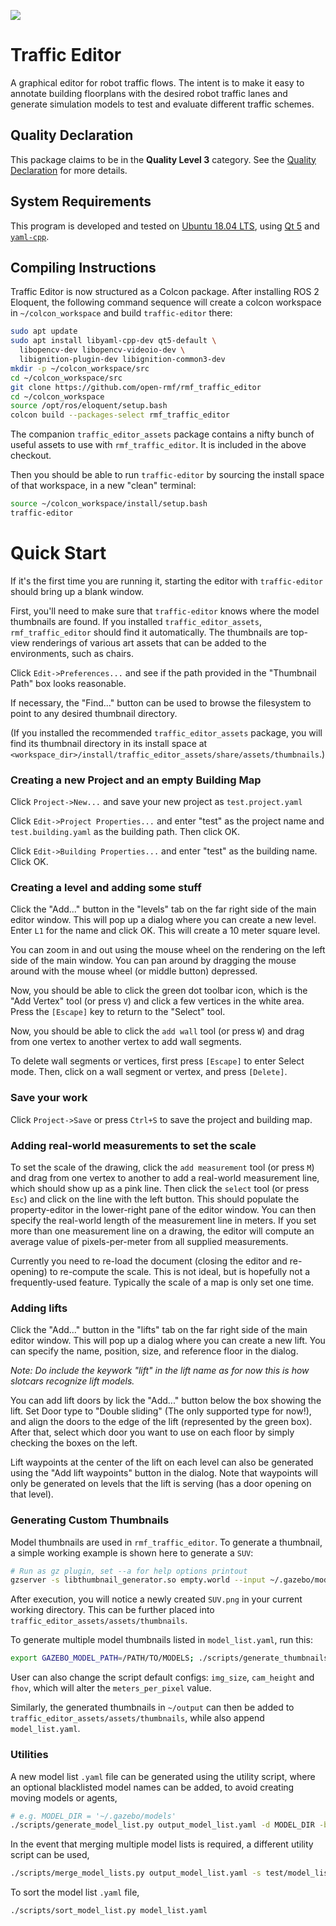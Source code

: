 ![](https://github.com/open-rmf/rmf_traffic_editor/workflows/build/badge.svg)

# Traffic Editor
A graphical editor for robot traffic flows. The intent is to make it easy
to annotate building floorplans with the desired robot traffic lanes and
generate simulation models to test and evaluate different traffic schemes.

## Quality Declaration

This package claims to be in the **Quality Level 3** category.
See the [Quality Declaration](./QUALITY_DECLARATION.md) for more details.

## System Requirements

This program is developed and tested on
[Ubuntu 18.04 LTS](http://releases.ubuntu.com/18.04/), using
[Qt 5](https://doc.qt.io/qt-5/qt5-intro.html) and
[`yaml-cpp`](https://github.com/jbeder/yaml-cpp).

## Compiling Instructions
Traffic Editor is now structured as a Colcon package. After installing
ROS 2 Eloquent, the following command sequence will create a colcon
workspace in `~/colcon_workspace` and build `traffic-editor` there:

```bash
sudo apt update
sudo apt install libyaml-cpp-dev qt5-default \
  libopencv-dev libopencv-videoio-dev \
  libignition-plugin-dev libignition-common3-dev
mkdir -p ~/colcon_workspace/src
cd ~/colcon_workspace/src
git clone https://github.com/open-rmf/rmf_traffic_editor
cd ~/colcon_workspace
source /opt/ros/eloquent/setup.bash
colcon build --packages-select rmf_traffic_editor
```

The companion `traffic_editor_assets` package contains a nifty bunch of useful assets to use with `rmf_traffic_editor`.
It is included in the above checkout.

Then you should be able to run `traffic-editor` by sourcing the install
space of that workspace, in a new "clean" terminal:
```bash
source ~/colcon_workspace/install/setup.bash
traffic-editor
```

# Quick Start

If it's the first time you are running it, starting the editor with
`traffic-editor` should bring up a blank window.

First, you'll need to make sure that `traffic-editor` knows where the
model thumbnails are found. If you installed `traffic_editor_assets`,
`rmf_traffic_editor` should find it automatically. The thumbnails are
top-view renderings of various art assets that can be added to the
environments, such as chairs.

Click `Edit->Preferences...` and see if the path provided in the "Thumbnail Path" box looks reasonable. 

If necessary, the "Find..." button can be used to browse the filesystem to point to any desired thumbnail directory.

(If you installed the recommended `traffic_editor_assets` package, you will find its thumbnail directory in its install space at `<workspace_dir>/install/traffic_editor_assets/share/assets/thumbnails`.)

### Creating a new Project and an empty Building Map

Click `Project->New...` and save your new project as `test.project.yaml`

Click `Edit->Project Properties...` and enter "test" as the project name and `test.building.yaml` as the building path. Then click OK.

Click `Edit->Building Properties...` and enter "test" as the building name.
Click OK.

### Creating a level and adding some stuff

Click the "Add..." button in the "levels" tab on the far right side of the main editor window. This will pop up a dialog where you can create a new level. Enter `L1` for the name and click OK. This will create a 10 meter square level.

You can zoom in and out using the mouse wheel on the rendering on the left side of the main window. You can pan around by dragging the mouse around with the mouse wheel (or middle button) depressed.

Now, you should be able to click the green dot toolbar icon, which is the "Add Vertex" tool (or press `V`) and click a few vertices in the white area. Press the `[Escape]` key to return to the "Select" tool.

Now, you should be able to click the `add wall` tool (or press `W`) and drag from one vertex to another vertex to add wall segments.

To delete wall segments or vertices, first press `[Escape]` to enter Select mode. Then, click on a wall segment or vertex, and press `[Delete]`.

### Save your work

Click `Project->Save` or press `Ctrl+S` to save the project and building map.

### Adding real-world measurements to set the scale

To set the scale of the drawing, click the `add measurement` tool (or press `M`) and drag from one vertex to another to add a real-world measurement line, which should show up as a pink line. Then click the `select` tool (or press `Esc`) and click on the line with the left button. This should populate the property-editor in the lower-right pane of the editor window. You can then specify the real-world length of the measurement line in meters. If you set more than one measurement line on a drawing, the editor will compute an average value of pixels-per-meter from all supplied measurements.

Currently you need to re-load the document (closing the editor and re-opening) to re-compute the scale. This is not ideal, but is hopefully not a frequently-used feature. Typically the scale of a map is only set one time.

### Adding lifts

Click the "Add..." button in the "lifts" tab on the far right side of the main editor window. This will pop up a dialog where you can create a new lift. You can specify the name, position, size, and reference floor in the dialog.

*Note: Do include the keywork "lift" in the lift name as for now this is how slotcars recognize lift models.*

You can add lift doors by lick the "Add..." button below the box showing the lift. Set Door type to "Double sliding" (The only supported type for now!), and align the doors to the edge of the lift (represented by the green box). After that, select which door you want to use on each floor by simply checking the boxes on the left.

Lift waypoints at the center of the lift on each level can also be generated using the "Add lift waypoints" button in the dialog. Note that waypoints will only be generated on levels that the lift is serving (has a door opening on that level).

### Generating Custom Thumbnails

Model thumbnails are used in `rmf_traffic_editor`. To generate a thumbnail, a simple working example is shown here to generate a `SUV`:
```bash
# Run as gz plugin, set --a for help options printout
gzserver -s libthumbnail_generator.so empty.world --input ~/.gazebo/models/SUV/model.sdf --output .
```
After execution, you will notice a newly created `SUV.png` in your current working directory. This can be further placed into `traffic_editor_assets/assets/thumbnails`.

To generate multiple model thumbnails listed in `model_list.yaml`, run this:
```bash
export GAZEBO_MODEL_PATH=/PATH/TO/MODELS; ./scripts/generate_thumbnails.py /PATH/TO/MODELS test/model_list.yaml ~/output
```

User can also change the script default configs:  `img_size`, `cam_height` and `fhov`, which will alter the `meters_per_pixel` value.

Similarly, the generated thumbnails in `~/output` can then be added to `traffic_editor_assets/assets/thumbnails`, while also append `model_list.yaml`.

### Utilities

A new model list `.yaml` file can be generated using the utility script, where an optional blacklisted model names can be added, to avoid creating moving models or agents,

```bash
# e.g. MODEL_DIR = '~/.gazebo/models'
./scripts/generate_model_list.py output_model_list.yaml -d MODEL_DIR -b test/model_blacklist.yaml
```

In the event that merging multiple model lists is required, a different utility script can be used,

```bash
./scripts/merge_model_lists.py output_model_list.yaml -s test/model_list.yaml
```

To sort the model list `.yaml` file,

```bash
./scripts/sort_model_list.py model_list.yaml
```
